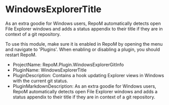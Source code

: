 # WindowsExplorerTitle

As an extra goodie for Windows users, RepoM automatically detects open File Explorer windows and adds a status appendix to their title if they are in context of a git repository.

To use this module, make sure it is enabled in RepoM by opening the menu and navigate to 'Plugins'. When enabling or disabling a plugin, you should restart RepoM.

- ProjectName: RepoM.Plugin.WindowsExplorerGitInfo
- PluginName: WindowsExplorerTitle
- PluginDescription: Contains a hook updating Explorer views in Windows with the current git status.
- PluginMarkdownDescription: As an extra goodie for Windows users, RepoM automatically detects open File Explorer windows and adds a status appendix to their title if they are in context of a git repository.

